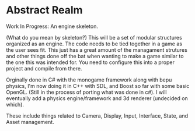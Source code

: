 # Abstract Realm
Work In Progress: An engine skeleton.

(What do you mean by skeleton?) This will be a set of modular structures organized as an engine.
The code needs to be tied together in a game as the user sees fit. This just has a great amount of the managament strutures and other things done off the bat when wanting to make a game similar to the one this was intended for. You need to configure this into a proper project and compile from there.

Orginally done in C# with the monogame framework along with bepu physics, I'm now doing it in C++ with SDL, and Boost so far with some basic OpenGL. (Still in the process of porting what was done in c#). I will eventually add a physics engine/framework and 3d renderer (undecided on which).

These include things related to Camera, Display, Input, Interface, State, and Asset management.
